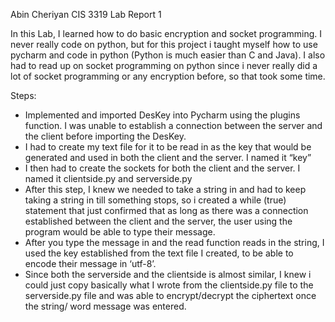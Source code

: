 Abin Cheriyan
CIS 3319
                                        Lab Report 1


In this Lab, I learned how to do basic encryption and socket programming. 
I never really code on python, but for this project i taught myself how to use 
pycharm and code in python (Python is much easier than C and Java). 
I also had to read up on socket programming on python since i never really
 did a lot of socket programming or any encryption before, so that took some time.


Steps:
* Implemented and imported DesKey into Pycharm using the plugins function. I was unable to establish a connection between the server and the client before importing the DesKey.
* I had to create my text file for it to be read in as the key that would be generated and used in both the client and the server. I named it “key”
* I then had to create the sockets for both the client and the server. I named it clientside.py and serverside.py
* After this step, I knew we needed to take a string in and had to keep taking a string in till something stops, so i created a while (true)  statement that just confirmed that as long as there was a connection established between the client and the server, the user using the program would be able to type their message.
* After you type the message in and the read function reads in the string, I used the key established from the text file I created, to be able to encode their message in ‘utf-8’. 
* Since both the serverside and the clientside is almost similar, I knew i could just copy basically what I wrote from the clientside.py file to the serverside.py file and  was able to encrypt/decrypt the ciphertext once the string/ word message was entered.
